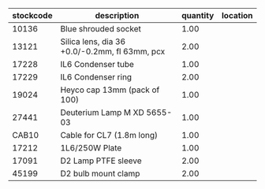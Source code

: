 |stockcode|description|quantity|location|
|---------|-----------|--------|--------|
|10136|Blue shrouded socket|1.00||
|13121|Silica lens, dia 36 +0.0/-0.2mm, fl 63mm, pcx|2.00||
|17228|IL6 Condenser tube|1.00||
|17229|IL6 Condenser ring|2.00||
|19024|Heyco cap 13mm (pack of 100)|1.00| |
|27441|Deuterium Lamp  M XD 5655-03|1.00||
|CAB10|Cable for CL7 (1.8m long)|1.00||
|17212|1L6/250W Plate|1.00||
|17091|D2 Lamp PTFE sleeve|2.00||
|45199|D2 bulb mount clamp|2.00||
